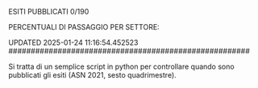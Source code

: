 ESITI PUBBLICATI 0/190 

PERCENTUALI DI PASSAGGIO PER SETTORE:

UPDATED 2025-01-24 11:16:54.452523
###################################################### 

Si tratta di un semplice script in python per controllare quando sono pubblicati gli esiti (ASN 2021, sesto quadrimestre).

